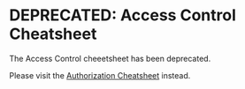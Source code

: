 # DEPRECATED: Access Control Cheatsheet

The Access Control cheeetsheet has been deprecated.

Please visit the [Authorization Cheatsheet](Authorization_Cheat_Sheet.md) instead.

